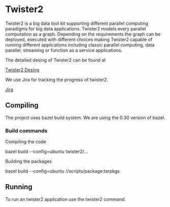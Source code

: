 # Twister2

Twister2 is a big data tool kit supporting different parallel computing 
paradigms for big data applications. Twister2 models every parallel computation as a graph. Depending on the requirements the graph can be deployed, executed with different choices making Twister2 capable of running different applications including classic parallel computing, data parallel, streaming or function as a service applications.

The detailed desing of Twister2 can be found at

[Twister2 Desing](http://dsc.soic.indiana.edu/publications/twister2_design_big_data_toolkit.pdf)

We use Jira for tracking the progress of twister2.

[Jira](https://twister2.atlassian.net)

## Compiling

The project uses bazel build system. We are using the 0.30 version of bazel.

### Build commands

Compiling the code

bazel build --config=ubuntu twister2/...

Building the packages

bazel build --config=ubuntu //scripts/package:tarpkgs

## Running

To run an twister2 application use the twister2 command.

